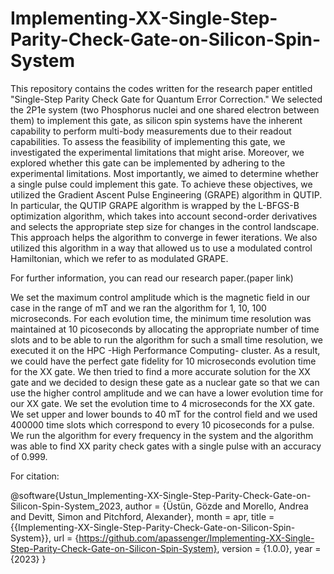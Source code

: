 # Implementing-XX-Single-Step-Parity-Check-Gate-on-Silicon-Spin-System

This repository contains the codes written for the research paper entitled "Single-Step Parity Check Gate for Quantum Error Correction." 
We selected the 2P1e system (two Phosphorus nuclei and one shared electron between them) to implement this gate, as silicon spin systems have the 
inherent capability to perform multi-body measurements due to their readout capabilities. To assess the feasibility of implementing this gate, 
we investigated the experimental limitations that might arise. Moreover, we explored whether this gate can be implemented by adhering to the experimental 
limitations. Most importantly, we aimed to determine whether a single pulse could implement this gate. To achieve these objectives, we utilized the 
Gradient Ascent Pulse Engineering (GRAPE) algorithm in QUTIP. In particular, the QUTIP GRAPE algorithm is wrapped by the L-BFGS-B optimization algorithm, 
which takes into account second-order derivatives and selects the appropriate step size for changes in the control landscape. 
This approach helps the algorithm to converge in fewer iterations. We also utilized this algorithm in a way that allowed us to use a modulated control 
Hamiltonian, which we refer to as modulated GRAPE.

For further information, you can read our research paper.(paper link)

We set the maximum control amplitude which is the magnetic field in our case in the range of mT and we ran the algorithm
for 1, 10, 100 microseconds. For each evolution time, the minimum time resolution was maintained at 10 picoseconds by
allocating the appropriate number of time slots and to be able to run the algorithm for such a small time resolution, we executed it on the 
HPC -High Performance Computing- cluster. As a result, we could have the perfect gate fidelity for 10 microseconds evolution time for the XX gate. 
We then tried to find a more accurate solution for the XX gate and we decided to design these gate as a nuclear gate so that we can use the higher control 
amplitude and we can have a lower evolution time for our XX gate. We set the evolution time to 4 microseconds for the XX gate. 
We set upper and lower bounds to 40 mT for the control field and we used 400000 time slots which correspond to every 10 picoseconds for a pulse. We run
the algorithm for every frequency in the system and the algorithm was able to find XX parity check gates with a single pulse with an accuracy of 0.999.

For citation:

@software{Ustun_Implementing-XX-Single-Step-Parity-Check-Gate-on-Silicon-Spin-System_2023,
author = {Üstün, Gözde and Morello, Andrea and Devitt, Simon and Pitchford,  Alexander},
month = apr,
title = {{Implementing-XX-Single-Step-Parity-Check-Gate-on-Silicon-Spin-System}},
url = {https://github.com/apassenger/Implementing-XX-Single-Step-Parity-Check-Gate-on-Silicon-Spin-System},
version = {1.0.0},
year = {2023}
}
